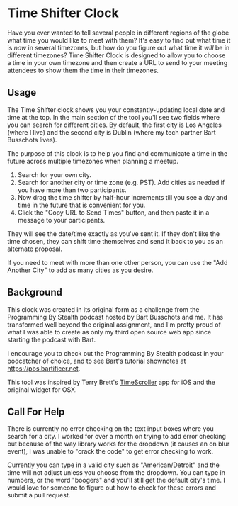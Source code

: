 # Time Shifter Clock

Have you ever wanted to tell several people in different regions of the globe what time you would like to meet with them?  It's easy to find out what time it is _now_ in several timezones, but how do you figure out what time it _will_ be in different timezones?  Time Shifter Clock is designed to allow you to choose a time in your own timezone and then create a URL to send to your meeting attendees to show them the time in their timezones.

## Usage

The Time Shifter clock shows you your constantly-updating local date and time at the top. In the main section of the tool you'll see two fields where you can search for different cities. By default, the first city is Los Angeles (where I live) and the second city is Dublin (where my tech partner Bart Busschots lives).  

The purpose of this clock is to help you find and communicate a time in the future across multiple timezones when planning a meetup.

1. Search for your own city.
2. Search for another city or time zone (e.g. PST). Add cities as needed if you have more than two participants.
3. Now drag the time shifter by half-hour increments till you see a day and time in the future that is convenient for you.
4. Click the "Copy URL to Send Times" button, and then paste it in a message to your participants.

They will see the date/time exactly as you've sent it. If they don't like the time chosen, they can shift time themselves and send it back to you as an alternate proposal.

If you need to meet with more than one other person, you can use the "Add Another City" to add as many cities as you desire.

## Background

This clock was created in its original form as a challenge from the Programming By Stealth podcast hosted by Bart Busschots and me. It has transformed well beyond the original assignment, and I'm pretty proud of what I was able to create as only my third open source web app since starting the podcast with Bart.

I encourage you to check out the Programming By Stealth podcast in your podcatcher of choice, and to see Bart's tutorial shownotes at https://pbs.bartificer.net. 

This tool was inspired by Terry Brett's [TimeScroller](http://timescroller.com/) app for iOS and the original widget for OSX.

## Call For Help

There is currently no error checking on the text input boxes where you search for a city. I worked for over a month on trying to add error checking but because of the way library works for the dropdown (it causes an on blur event), I was unable to "crack the code" to get error checking to work.

Currently you can type in a valid city such as "American/Detroit" and the time will not adjust unless you choose from the dropdown.  You can type in numbers, or the word "boogers" and you'll still get the default city's time.  I would love for someone to figure out how to check for these errors and submit a pull request.


